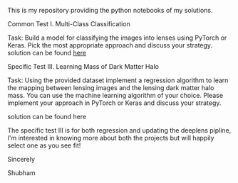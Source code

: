 This is my repository providing the python notebooks of my solutions.

Common Test I. Multi-Class Classification

Task: Build a model for classifying the images into lenses using PyTorch or Keras. Pick the most appropriate approach and discuss your strategy.
solution can be found [here]()

Specific Test III. Learning Mass of Dark Matter Halo 

Task: Using the provided dataset implement a regression algorithm to learn the mapping between lensing images and the lensing dark matter halo mass. You can use the machine learning algorithm of your choice.  Please implement your approach in PyTorch or Keras and discuss your strategy.	

solution can be found here

The specific test III is for both regression and updating the deeplens pipline, I'm interested in knowing more about both the projects but will happily select one as you see fit!

Sincerely

Shubham
